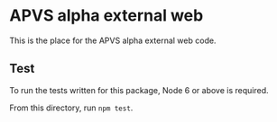 # APVS alpha external web

This is the place for the APVS alpha external web code.

## Test

To run the tests written for this package, Node 6 or above is required.

From this directory, run `npm test`.